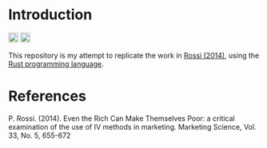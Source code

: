 # Introduction

[<img alt="github" src="https://img.shields.io/badge/github-jmodeler%2Fmarketing--iv--methods--examination-8da0cb?style=for-the-badge&logo=github&labelColor=555555" height="20">](https://github.com/jmodeler/marketing-iv-methods-examination)
[<img alt="build status" src="https://img.shields.io/github/actions/workflow/status/jmodeler/marketing-iv-methods-examination/ci.yml?branch=master&style=for-the-badge" height="20">](https://github.com/jModeler/marketing-iv-methods-examination/actions?query=branch%3Amaster)

This repository is my attempt to replicate the work in [Rossi (2014)](https://www.jstor.org/stable/24544798), using the [Rust programming language](https://www.rust-lang.org/).

# References
P. Rossi. (2014). Even the Rich Can Make Themselves Poor: a critical examination of the use of IV methods in marketing. Marketing Science, Vol. 33, No. 5, 655-672